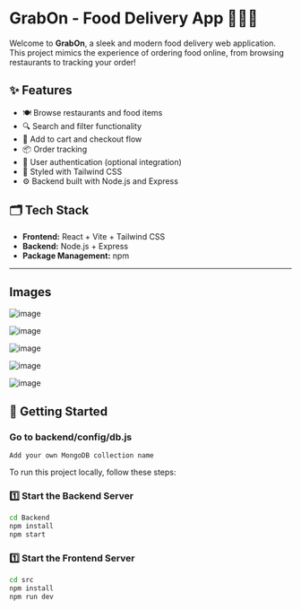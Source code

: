 # GrabOn - Food Delivery App 🍔🚴‍♂️

Welcome to **GrabOn**, a sleek and modern food delivery web application. This project mimics the experience of ordering food online, from browsing restaurants to tracking your order!

## ✨ Features

- 🍽 Browse restaurants and food items
- 🔍 Search and filter functionality
- 🛒 Add to cart and checkout flow
- 📦 Order tracking
- 🔐 User authentication (optional integration)
- 🎨 Styled with Tailwind CSS
- ⚙️ Backend built with Node.js and Express

## 🗂 Tech Stack

- **Frontend:** React + Vite + Tailwind CSS
- **Backend:** Node.js + Express
- **Package Management:** npm

---
## Images
![image](https://github.com/user-attachments/assets/85d81139-2bef-4344-a2eb-1acf667081d6)

![image](https://github.com/user-attachments/assets/cbfe4984-391b-418a-8ca5-9aa9892467ea)

![image](https://github.com/user-attachments/assets/dd5912d4-dd59-45d7-9366-e2a2d0421376)

![image](https://github.com/user-attachments/assets/e435604d-58cf-424d-af71-ce70f7d21fea)

![image](https://github.com/user-attachments/assets/a11db9d1-8ec4-4bd0-b853-3687a730bdab)





## 🚀 Getting Started

### Go to backend/config/db.js 
```Add your own MongoDB collection name```

To run this project locally, follow these steps:

### 1️⃣ Start the Backend Server

```bash
cd Backend
npm install
npm start
```

### 1️⃣ Start the Frontend Server

```bash
cd src
npm install
npm run dev
```


